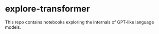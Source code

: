 # explore-transformer

This repo contains notebooks exploring the internals of GPT-like language models. 
